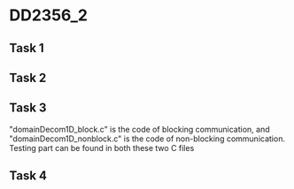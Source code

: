 # DD2356_2
## Task 1
## Task 2
## Task 3
"domainDecom1D_block.c" is the code of blocking communication, and
"domainDecom1D_nonblock.c" is the code of non-blocking communication.  
Testing part can be found in both these two C files
## Task 4
